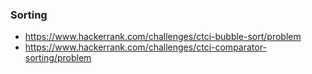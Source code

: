 ### Sorting
* https://www.hackerrank.com/challenges/ctci-bubble-sort/problem
* https://www.hackerrank.com/challenges/ctci-comparator-sorting/problem